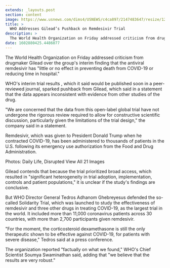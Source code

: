 ```yaml
--- 
extends: _layouts.post 
section: content 
image: https://www.usnews.com/dims4/USNEWS/c4ca897/2147483647/resize/1200x%3E/quality/85/?url=http%3A%2F%2Fmedia.beam.usnews.com%2F77%2F7db3bd0610ff982ca4f2f3ca901d48%2Fmedia%3A7717586acf6d480398a3e08ea7a439eeVirus_Outbreak_WHO_34492.jpg 
title: > 
  WHO Addresses Gilead’s Pushback on Remdesivir Trial 
description: > 
  The World Health Organization on Friday addressed criticism from drugmaker Gilead over the group's interim finding that the antiviral remdesivir has "little or no effect in preventing death from COVID-19 or reducing time in hospital."WHO's interim trial results , which it said would be published soon in a peer-reviewed journal, sparked pushback from Gilead, which said in a statement that the data appears inconsistent with evidence from other studies of the drug.But WHO Director General Tedros Adhanom Ghebreyesus defended the so-called Solidarity Trial, which was launched to study the effectiveness of remdesivir and three other drugs in treating COVID-19, as the largest trial in the world.It included more than 11,000 coronavirus patients across 30 countries, with more than 2,700 participants given remdesivir.The organization reported "factually on what we found," WHO's Chief Scientist Soumya Swaminathan said, adding that "we believe that the results are very robust." 
date: 1602880425.4486077 
--- 
```

The World Health Organization on Friday addressed criticism from drugmaker Gilead over the group's interim finding that the antiviral remdesivir has "little or no effect in preventing death from COVID-19 or reducing time in hospital."

WHO's interim trial results , which it said would be published soon in a peer-reviewed journal, sparked pushback from Gilead, which said in a statement that the data appears inconsistent with evidence from other studies of the drug.

"We are concerned that the data from this open-label global trial have not undergone the rigorous review required to allow for constructive scientific discussion, particularly given the limitations of the trial design," the company said in a statement.

Remdesivir, which was given to President Donald Trump when he contracted COVID-19, has been administered to thousands of patients in the U.S. following its emergency use authorization from the Food and Drug Administration.

Photos: Daily Life, Disrupted View All 21 Images

Gilead contends that because the trial prioritized broad access, which resulted in "significant heterogeneity in trial adoption, implementation, controls and patient populations," it is unclear if the study's findings are conclusive.

But WHO Director General Tedros Adhanom Ghebreyesus defended the so-called Solidarity Trial, which was launched to study the effectiveness of remdesivir and three other drugs in treating COVID-19, as the largest trial in the world. It included more than 11,000 coronavirus patients across 30 countries, with more than 2,700 participants given remdesivir.

"For the moment, the corticosteroid dexamethasone is still the only therapeutic shown to be effective against COVID-19, for patients with severe disease," Tedros said at a press conference.

The organization reported "factually on what we found," WHO's Chief Scientist Soumya Swaminathan said, adding that "we believe that the results are very robust."
